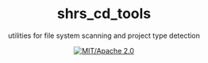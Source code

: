 
<div align="center">

# shrs_cd_tools

utilities for file system scanning and project type detection

[![MIT/Apache 2.0](https://img.shields.io/badge/license-MIT%2FApache-blue.svg)](#)

</div>

